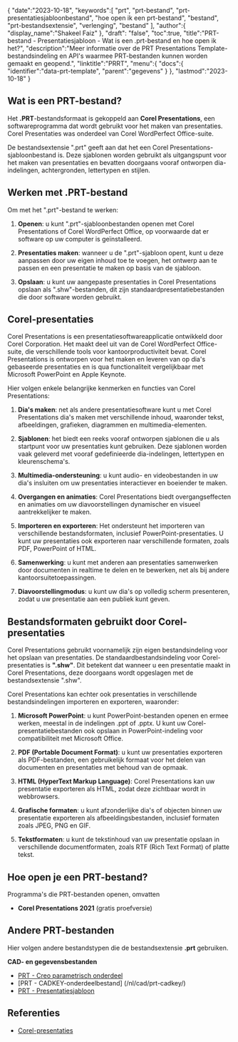 {
"date":"2023-10-18",
   "keywords":[
"prt",
"prt-bestand",
"prt-presentatiesjabloonbestand",
"hoe open ik een prt-bestand",
"bestand",
"prt-bestandsextensie",
"verlenging",
"bestand"
],
   "author":{
"display_name":"Shakeel Faiz"
},
"draft": "false",
"toc":true,
"title":"PRT-bestand - Presentatiesjabloon - Wat is een .prt-bestand en hoe open ik het?",
   "description":"Meer informatie over de PRT Presentations Template-bestandsindeling en API's waarmee PRT-bestanden kunnen worden gemaakt en geopend.",
"linktitle":"PRRT",
   "menu":{
      "docs":{
         "identifier":"data-prt-template",
"parent":"gegevens"
}
},
"lastmod":"2023-10-18"
}

## Wat is een PRT-bestand?

Het **.PRT**-bestandsformaat is gekoppeld aan **Corel Presentations**, een softwareprogramma dat wordt gebruikt voor het maken van presentaties. Corel Presentaties was onderdeel van Corel WordPerfect Office-suite.

De bestandsextensie ".prt" geeft aan dat het een Corel Presentations-sjabloonbestand is. Deze sjablonen worden gebruikt als uitgangspunt voor het maken van presentaties en bevatten doorgaans vooraf ontworpen dia-indelingen, achtergronden, lettertypen en stijlen.

## Werken met .PRT-bestand

Om met het ".prt"-bestand te werken:

1. **Openen**: u kunt ".prt"-sjabloonbestanden openen met Corel Presentations of Corel WordPerfect Office, op voorwaarde dat er software op uw computer is geïnstalleerd.
    












2. **Presentaties maken**: wanneer u de ".prt"-sjabloon opent, kunt u deze aanpassen door uw eigen inhoud toe te voegen, het ontwerp aan te passen en een presentatie te maken op basis van de sjabloon.
    












3. **Opslaan**: u kunt uw aangepaste presentaties in Corel Presentations opslaan als ".shw"-bestanden, dit zijn standaardpresentatiebestanden die door software worden gebruikt.

## Corel-presentaties

Corel Presentations is een presentatiesoftwareapplicatie ontwikkeld door Corel Corporation. Het maakt deel uit van de Corel WordPerfect Office-suite, die verschillende tools voor kantoorproductiviteit bevat. Corel Presentations is ontworpen voor het maken en leveren van op dia's gebaseerde presentaties en is qua functionaliteit vergelijkbaar met Microsoft PowerPoint en Apple Keynote.

Hier volgen enkele belangrijke kenmerken en functies van Corel Presentations:

1. **Dia's maken**: net als andere presentatiesoftware kunt u met Corel Presentations dia's maken met verschillende inhoud, waaronder tekst, afbeeldingen, grafieken, diagrammen en multimedia-elementen.
    












2. **Sjablonen**: het biedt een reeks vooraf ontworpen sjablonen die u als startpunt voor uw presentaties kunt gebruiken. Deze sjablonen worden vaak geleverd met vooraf gedefinieerde dia-indelingen, lettertypen en kleurenschema's.
    












3. **Multimedia-ondersteuning**: u kunt audio- en videobestanden in uw dia's insluiten om uw presentaties interactiever en boeiender te maken.
    












4. **Overgangen en animaties**: Corel Presentations biedt overgangseffecten en animaties om uw diavoorstellingen dynamischer en visueel aantrekkelijker te maken.
    












5. **Importeren en exporteren**: Het ondersteunt het importeren van verschillende bestandsformaten, inclusief PowerPoint-presentaties. U kunt uw presentaties ook exporteren naar verschillende formaten, zoals PDF, PowerPoint of HTML.
    












6. **Samenwerking**: u kunt met anderen aan presentaties samenwerken door documenten in realtime te delen en te bewerken, net als bij andere kantoorsuitetoepassingen.
    












7. **Diavoorstellingmodus**: u kunt uw dia's op volledig scherm presenteren, zodat u uw presentatie aan een publiek kunt geven.

## Bestandsformaten gebruikt door Corel-presentaties

Corel Presentations gebruikt voornamelijk zijn eigen bestandsindeling voor het opslaan van presentaties. De standaardbestandsindeling voor Corel-presentaties is **".shw"**. Dit betekent dat wanneer u een presentatie maakt in Corel Presentations, deze doorgaans wordt opgeslagen met de bestandsextensie ".shw".

Corel Presentations kan echter ook presentaties in verschillende bestandsindelingen importeren en exporteren, waaronder:

1. **Microsoft PowerPoint**: u kunt PowerPoint-bestanden openen en ermee werken, meestal in de indelingen .ppt of .pptx. U kunt uw Corel-presentatiebestanden ook opslaan in PowerPoint-indeling voor compatibiliteit met Microsoft Office.
    












2. **PDF (Portable Document Format)**: u kunt uw presentaties exporteren als PDF-bestanden, een gebruikelijk formaat voor het delen van documenten en presentaties met behoud van de opmaak.
    












3. **HTML (HyperText Markup Language)**: Corel Presentations kan uw presentatie exporteren als HTML, zodat deze zichtbaar wordt in webbrowsers.
    












4. **Grafische formaten**: u kunt afzonderlijke dia's of objecten binnen uw presentatie exporteren als afbeeldingsbestanden, inclusief formaten zoals JPEG, PNG en GIF.
    












5. **Tekstformaten**: u kunt de tekstinhoud van uw presentatie opslaan in verschillende documentformaten, zoals RTF (Rich Text Format) of platte tekst.

## Hoe open je een PRT-bestand?

Programma's die PRT-bestanden openen, omvatten

- **Corel Presentations 2021** (gratis proefversie)

## Andere PRT-bestanden

Hier volgen andere bestandstypen die de bestandsextensie **.prt** gebruiken.

**CAD- en gegevensbestanden**
- [PRT - Creo parametrisch onderdeel](/nl/cad/prt-creo/)
- [PRT - CADKEY-onderdeelbestand] (/nl/cad/prt-cadkey/)
- [PRT - Presentatiesjabloon](/nl/data/prt-template/)

## Referenties
* [Corel-presentaties](https://en.wikipedia.org/wiki/Corel_Presentations)

